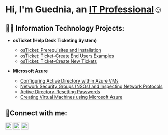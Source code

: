 <h1>Hi, I'm Guednia, an <a href="">IT Professional</a>☺</h1>

<h2>👨‍💻 Information Technology Projects:</h2>

- <b>osTicket (Help Desk Ticketing System)</b>
  - [osTicket: Prerequisites and Installation](https://github.com/Guednia7/osticket-prereqs)
  - [osTicket: Ticket-Create End Users Examples](https://github.com/guednia7/create-endusers)
  - [osTicket: Ticket-Create New Tickets](https://github.com/guednia7/create-new-tickets)

- <b>Microsoft Azure</b>
  - [Configuring Active Directory within Azure VMs](https://github.com/guednia7/configure-ad)
  - [Network Security Groups (NSGs) and Inspecting Network Protocols](https://github.com/guednia7/azure-network-protocols)
  - [Active Directory-Resetting Passwords](https://github.com/guednia7/password)
  - [Creating Virtual Machines using Microsoft Azure](https://github.com/guednia7/azure-virtual-machines)
<h2>🤳Connect with me:</h2>

[<img align="left" alt="Josh | Twitter" width="22px" src="https://cdn.jsdelivr.net/npm/simple-icons@v3/icons/twitter.svg" />][twitter]
[<img align="left" alt="Josh | LinkedIn" width="22px" src="https://cdn.jsdelivr.net/npm/simple-icons@v3/icons/linkedin.svg" />][linkedin]
[<img align="left" alt="Josh | Instagram" width="22px" src="https://cdn.jsdelivr.net/npm/simple-icons@v3/icons/instagram.svg" />][instagram]

[instagram]: https://www.instagram.com/
[linkedin]: https://linkedin.com/in/
[twitter]: https://twitter.com/
